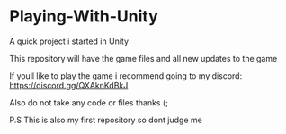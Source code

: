 # Playing-With-Unity
A quick project i started in Unity

This repository will have the game files and all new updates to the game

If youll like to play the game i recommend going to my discord: https://discord.gg/QXAknKdBkJ

Also do not take any code or files thanks (;

P.S This is also my first repository so dont judge me

